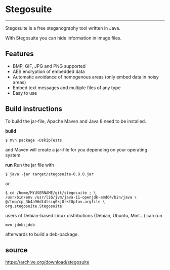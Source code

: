 Stegosuite  
==========

----------------------------------------------

Stegosuite is a free steganography tool written in Java.  

With Stegosuite you can hide information in image files.

## Features
* BMP, GIF, JPG and PNG supported
* AES encryption of embedded data
* Automatic avoidance of homogenous areas (only embed data in noisy areas)
* Embed text messages and multiple files of any type
* Easy to use

## Build instructions
To build the jar-file, Apache Maven and Java 8 need to be installed.

**build** 

    $ mvn package -DskipTests

and Maven will create a jar-file for you depending on your operating system.

**run**
Run the jar file with 

    $ java -jar target/stegosuite-0.8.0.jar

or

    $ cd /home/MYUSERNAME/git/stegosuite ; \ 
    /usr/bin/env /usr/lib/jvm/java-11-openjdk-amd64/bin/java \
    @/tmp/cp_3b4a96dt4lsiq0kj8rkf0pfav.argfile \
    org.stegosuite.Stegosuite 

users of Debian-based Linux distributions (Debian, Ubuntu, Mint...) can run

    mvn jdeb:jdeb

afterwards to build a deb-package.

## source
https://archive.org/download/stegosuite
